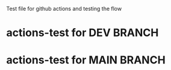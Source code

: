 Test file for github actions and testing the flow


# actions-test for DEV BRANCH
# actions-test for MAIN BRANCH
